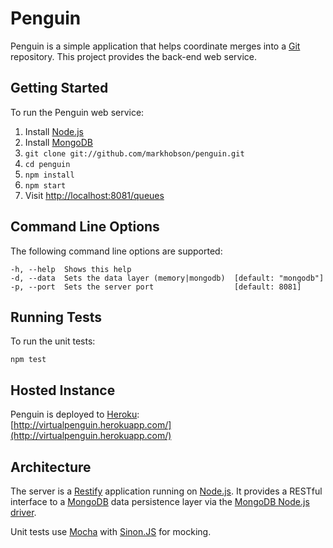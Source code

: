 Penguin
=======

Penguin is a simple application that helps coordinate merges into a [Git](http://git-scm.com/) repository.  This project
provides the back-end web service.

Getting Started
---------------

To run the Penguin web service:

1. Install [Node.js](http://nodejs.org/)
2. Install [MongoDB](http://docs.mongodb.org/manual/installation/)
3. `git clone git://github.com/markhobson/penguin.git`
4. `cd penguin`
5. `npm install`
6. `npm start`
7. Visit [http://localhost:8081/queues](http://localhost:8081/queues)

Command Line Options
--------------------

The following command line options are supported:

	-h, --help  Shows this help
	-d, --data  Sets the data layer (memory|mongodb)  [default: "mongodb"]
	-p, --port  Sets the server port                  [default: 8081]

Running Tests
-------------

To run the unit tests:

	npm test

Hosted Instance
---------------

Penguin is deployed to [Heroku](http://www.heroku.com/):  
[http://virtualpenguin.herokuapp.com/](http://virtualpenguin.herokuapp.com/)

Architecture
------------

The server is a [Restify](http://mcavage.github.com/node-restify/) application running on [Node.js](http://nodejs.org/).
It provides a RESTful interface to a [MongoDB](http://www.mongodb.org/) data persistence layer via the
[MongoDB Node.js driver](http://mongodb.github.com/node-mongodb-native/).

Unit tests use [Mocha](http://visionmedia.github.com/mocha/) with [Sinon.JS](http://sinonjs.org/) for mocking.
